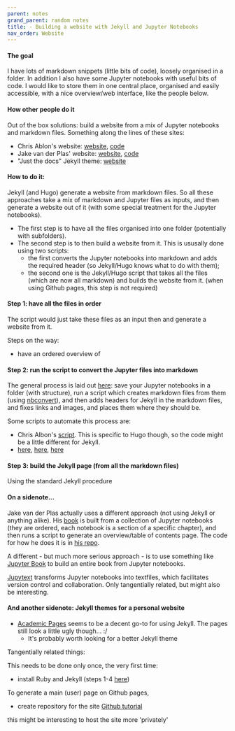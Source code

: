 ```yaml
---
parent: notes 
grand_parent: random notes 
title: - Building a website with Jekyll and Jupyter Notebooks 
nav_order: Website 
---
```


#### The goal
I have lots of markdown snippets (little bits of code), loosely organised in a folder. In addition I also have some Jupyter notebooks with useful bits of code. I would like to store them in one central place, organised and easily accessible, with a nice overview/web interface, like the people below.


#### How other people do it
Out of the box solutions: build a website from a mix of Jupyter notebooks and markdown files. Something along the lines of these sites:
- Chris Ablon's website: [website](https://chrisalbon.com/), [code](https://github.com/chrisalbon/notes)
- Jake van der Plas' website: [website](), [code]()
- "Just the docs" Jekyll theme: [website](https://github.com/pmarsceill/just-the-docs)


#### How to do it:
Jekyll (and Hugo) generate a website from markdown files.
So all these approaches take a mix of markdown and Jupyter files as inputs, and then generate a website out of it (with some special treatment for the Jupyter notebooks). 
- The first step is to have all the files organised into one folder (potentially with subfolders). 
- The second step is to then build a website from it. This is ususally done using two scripts:
	- the first converts the Jupyter notebooks into markdown and adds the required header (so Jekyll/Hugo knows what to do with them); 
	- the second one is the Jekyll/Hugo script that takes all the files (which are now all markdown) and builds the website from it. (when using Github pages, this step is not required)

#### Step 1: have all the files in order
The script would just take these files as an input then and generate a website from it.

Steps on the way:
- have an ordered overview of 


#### Step 2: run the script to convert the Jupyter files into markdown
The general process is laid out [here](https://cduvallet.github.io/posts/2018/03/ipython-notebooks-jekyll): save your Jupyter notebooks in a folder (with structure), run a script which creates markdown files from them (using [nbconvert](https://nbconvert.readthedocs.io/en/latest/)), and then adds headers for Jekyll in the markdown files, and fixes links and images, and places them where they should be.

Some scripts to automate this process are:
- Chris Albon's [script](https://github.com/chrisalbon/notes/blob/master/make.ipynb). This is specific to Hugo though, so the code might be a little different for Jekyll.
- [here](https://github.com/mobeets/jekyll-ipython-markdown), [here](https://gist.github.com/tgarc/7d6901858ef708030c19), [here](https://jaketae.github.io/blog/jupyter-automation/)


#### Step 3: build the Jekyll page (from all the markdown files)
Using the standard Jekyll procedure


#### On a sidenote...
Jake van der Plas actually uses a different approach (not using Jekyll or anything alike). His [book](https://jakevdp.github.io/PythonDataScienceHandbook/index.html) is built from a collection of Jupyter notebooks (they are ordered, each notebook is a section of a specific chapter), and then runs a script to generate an overview/table of contents page. The code for how he does it is in [his repo](https://github.com/jakevdp/PythonDataScienceHandbook/tree/master/tools).

A different - but much more serious approach - is to use something like [Jupyter Book](https://jupyterbook.org/intro.html) to build an entire book from Jupyter notebooks.

[Jupytext](https://github.com/mwouts/jupytext) transforms Jupyter notebooks into textfiles, which facilitates version control and collaboration. Only tangentially related, but might also be interesting.


#### And another sidenote: Jekyll themes for a personal website
- [Academic Pages](https://academicpages.github.io/) seems to be a decent go-to for using Jekyll. The pages still look a little ugly though... :/
	- It's probably worth looking for a better Jekyll theme


Tangentially related things:





This needs to be done only once, the very first time:
- install Ruby and Jekyll (steps 1-4 [here](https://jekyllrb.com/docs/installation/windows/))

To generate a main (user) page on Github pages, 
- create repository for the site [Github tutorial](https://jekyllrb.com/docs/installation/windows/)


this might be interesting to host the site more 'privately'
